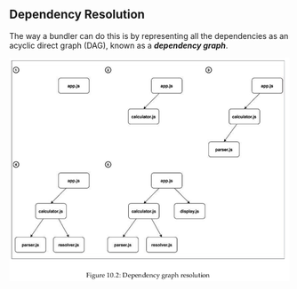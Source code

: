 ## Dependency Resolution
The way a bundler can do this is by representing all the dependencies
as an acyclic direct graph (DAG), known as a ***dependency graph***.

![Alt text](./dependency-graph-resolution.png?raw=true "Dependency graph resolution")
